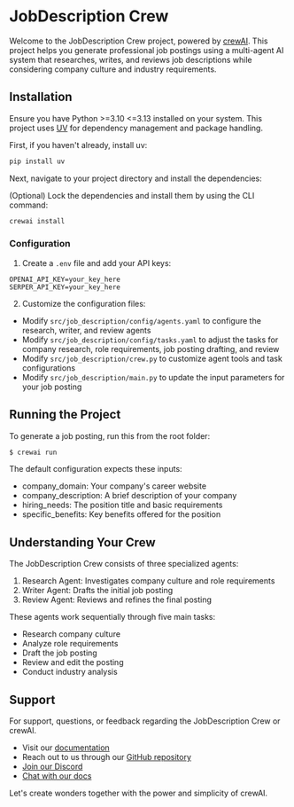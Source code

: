 # JobDescription Crew

Welcome to the JobDescription Crew project, powered by [crewAI](https://crewai.com). This project helps you generate professional job postings using a multi-agent AI system that researches, writes, and reviews job descriptions while considering company culture and industry requirements.

## Installation

Ensure you have Python >=3.10 <=3.13 installed on your system. This project uses [UV](https://docs.astral.sh/uv/) for dependency management and package handling.

First, if you haven't already, install uv:

```bash
pip install uv
```

Next, navigate to your project directory and install the dependencies:

(Optional) Lock the dependencies and install them by using the CLI command:
```bash
crewai install
```

### Configuration

1. Create a `.env` file and add your API keys:
```
OPENAI_API_KEY=your_key_here
SERPER_API_KEY=your_key_here
```

2. Customize the configuration files:
- Modify `src/job_description/config/agents.yaml` to configure the research, writer, and review agents
- Modify `src/job_description/config/tasks.yaml` to adjust the tasks for company research, role requirements, job posting drafting, and review
- Modify `src/job_description/crew.py` to customize agent tools and task configurations
- Modify `src/job_description/main.py` to update the input parameters for your job posting

## Running the Project

To generate a job posting, run this from the root folder:

```bash
$ crewai run
```

The default configuration expects these inputs:
- company_domain: Your company's career website
- company_description: A brief description of your company
- hiring_needs: The position title and basic requirements
- specific_benefits: Key benefits offered for the position

## Understanding Your Crew

The JobDescription Crew consists of three specialized agents:
1. Research Agent: Investigates company culture and role requirements
2. Writer Agent: Drafts the initial job posting
3. Review Agent: Reviews and refines the final posting

These agents work sequentially through five main tasks:
- Research company culture
- Analyze role requirements
- Draft the job posting
- Review and edit the posting
- Conduct industry analysis

## Support

For support, questions, or feedback regarding the JobDescription Crew or crewAI.
- Visit our [documentation](https://docs.crewai.com)
- Reach out to us through our [GitHub repository](https://github.com/joaomdmoura/crewai)
- [Join our Discord](https://discord.com/invite/X4JWnZnxPb)
- [Chat with our docs](https://chatg.pt/DWjSBZn)

Let's create wonders together with the power and simplicity of crewAI.
